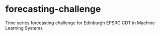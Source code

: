 # forecasting-challenge
Time series forecasting challenge for Edinburgh EPSRC CDT in Machine Learning Systems



